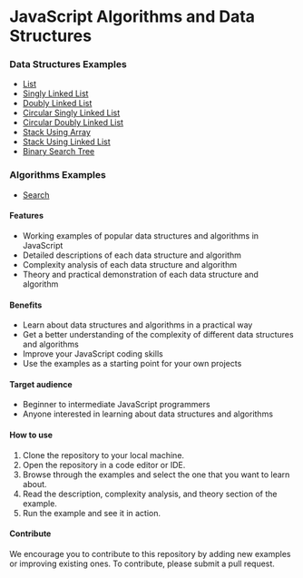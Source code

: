 # JavaScript Algorithms and Data Structures

### Data Structures Examples

- [List](https://github.com/rahuldangeofficial/JavaScript-Algorithms-and-Data-Structures/tree/main/data-structures/list)
- [Singly Linked List](https://github.com/rahuldangeofficial/JavaScript-Algorithms-and-Data-Structures/tree/main/data-structures/singly-linked-list)
- [Doubly Linked List](https://github.com/rahuldangeofficial/JavaScript-Algorithms-and-Data-Structures/tree/main/data-structures/doubly-linked-list)
- [Circular Singly Linked List](https://github.com/rahuldangeofficial/JavaScript-Algorithms-and-Data-Structures/tree/main/data-structures/circular-singly-linked-list)
- [Circular Doubly Linked List](https://github.com/rahuldangeofficial/JavaScript-Algorithms-and-Data-Structures/tree/main/data-structures/circular-doubly-linked-list)
- [Stack Using Array](https://github.com/rahuldangeofficial/JavaScript-Algorithms-and-Data-Structures/tree/main/data-structures/stack-using-array)
- [Stack Using Linked List](https://github.com/rahuldangeofficial/JavaScript-Algorithms-and-Data-Structures/tree/main/data-structures/stack-using-linked-list)
- [Binary Search Tree](https://github.com/rahuldangeofficial/JavaScript-Algorithms-and-Data-Structures/tree/main/data-structures/binary-search-tree)

### Algorithms Examples

- [Search](https://github.com/rahuldangeofficial/JavaScript-Algorithms-and-Data-Structures/tree/main/algorithms/search)

#### Features

- Working examples of popular data structures and algorithms in JavaScript
- Detailed descriptions of each data structure and algorithm
- Complexity analysis of each data structure and algorithm
- Theory and practical demonstration of each data structure and algorithm

#### Benefits

- Learn about data structures and algorithms in a practical way
- Get a better understanding of the complexity of different data structures and algorithms
- Improve your JavaScript coding skills
- Use the examples as a starting point for your own projects

#### Target audience

- Beginner to intermediate JavaScript programmers
- Anyone interested in learning about data structures and algorithms

#### How to use

1. Clone the repository to your local machine.
2. Open the repository in a code editor or IDE.
3. Browse through the examples and select the one that you want to learn about.
4. Read the description, complexity analysis, and theory section of the example.
5. Run the example and see it in action.

#### Contribute

We encourage you to contribute to this repository by adding new examples or improving existing ones. To contribute, please submit a pull request.
